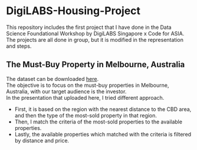 # DigiLABS-Housing-Project
This repository includes the first project that I have done in the Data Science Foundational Workshop by DigiLABS Singapore x Code for ASIA. 
<br>
The projects are all done in group, but it is modified in the representation and steps.

## The Must-Buy Property in Melbourne, Australia
The dataset can be downloaded <a href="https://www.kaggle.com/datasets/dansbecker/melbourne-housing-snapshot">here</a>. <br>
The objective is to focus on the must-buy properties in Melbourne, Australia, with our target audience is the investor. <br>
In the presentation that uploaded here, I tried different approach. <br>
* First, it is based on the region with the nearest distance to the CBD area, and then the type of the most-sold property in that region. <br>
* Then, I match the criteria of the most-sold properties to the available properties. <br>
* Lastly, the available properties which matched with the criteria is filtered by distance and price.

